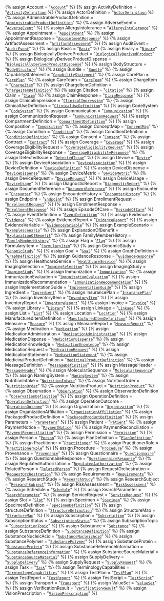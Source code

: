 <!-- ///////////////////////////////////////////////////////////////////////////////////////////////////////////////////////////////////// -->
<!-- // Resources -->
{% assign Account  = "[`Account`](https://www.hl7.org/fhir/R5/composition.html)" %}
{% assign ActivityDefinition = "[`ActivityDefinition`](https://www.hl7.org/fhir/R5/composition.html) %}
{% assign ActorDefinition    = "[`ActorDefinition`](https://www.hl7.org/fhir/R5/ActorDefinition.html) %}
{% assign AdministrableProductDefinition = "[`AdministrableProductDefinition`](https://www.hl7.org/fhir/R5/AdministrableProductDefinition.html)" %}
{% assign AdverseEvent = "[`AdverseEvent`](https://www.hl7.org/fhir/R5/AdverseEvent.html)" %}
{% assign AllergyIntolerance = "[`AllergyIntolerance`](https://www.hl7.org/fhir/R5/AllergyIntolerance.html)" %}
{% assign Appointment = "[`Appointment`](https://www.hl7.org/fhir/R5/Appointment.html)" %}
{% assign AppointmentResponse = "[`AppointmentResponse`](https://www.hl7.org/fhir/R5/AppointmentResponse.html)" %}
{% assign ArtifactAssessment = "[`ArtifactAssessment`](https://www.hl7.org/fhir/R5/ArtifactAssessment.html)" %}
{% assign AuditEvent = "[`AuditEvent`](https://www.hl7.org/fhir/R5/AuditEvent.html)" %}
{% assign Basic = "[`Basic`](https://www.hl7.org/fhir/R5/Basic.html)" %}
{% assign Binary = "[`Binary`](https://www.hl7.org/fhir/R5/Binary.html)" %}
{% assign BiologicallyDerivedProduct = "[`BiologicallyDerivedProduct`](https://www.hl7.org/fhir/R5/BiologicallyDerivedProduct.html)" %}
{% assign BiologicallyDerivedProductDispense = "[`BiologicallyDerivedProductDispense`](https://www.hl7.org/fhir/R5/BiologicallyDerivedProductDispense.html)" %}
{% assign BodyStructure = "[`BodyStructure`](https://www.hl7.org/fhir/R5/BodyStructure.html)" %}
{% assign Bundle = "[`Bundle`](https://www.hl7.org/fhir/R5/Bundle.html)" %}
{% assign CapabilityStatement = "[`CapabilityStatement`](https://www.hl7.org/fhir/R5/CapabilityStatement.html)" %}
{% assign CarePlan = "[`CarePlan`](https://www.hl7.org/fhir/R5/CarePlan.html)" %}
{% assign CareTeam = "[`CareTeam`](https://www.hl7.org/fhir/R5/CareTeam.html)" %}
{% assign ChargeItem = "[`ChargeItem`](https://www.hl7.org/fhir/R5/ChargeItem.html)" %}
{% assign ChargeItemDefinition = "[`ChargeItemDefinition`](https://www.hl7.org/fhir/R5/ChargeItemDefinition.html)" %}
{% assign Citation = "[`Citation`](https://www.hl7.org/fhir/R5/Citation.html)" %}
{% assign Claim = "[`Claim`](https://www.hl7.org/fhir/R5/Claim.html)" %}
{% assign ClaimResponse = "[`ClaimResponse`](https://www.hl7.org/fhir/R5/ClaimResponse.html)" %}
{% assign ClinicalImpression = "[`ClinicalImpression`](https://www.hl7.org/fhir/R5/ClinicalImpression.html)" %}
{% assign ClinicalUseDefinition = "[`ClinicalUseDefinition`](https://www.hl7.org/fhir/R5/ClinicalUseDefinition.html)" %}
{% assign CodeSystem = "[`CodeSystem`](https://www.hl7.org/fhir/R5/CodeSystem.html)" %}
{% assign Communication = "[`Communication`](https://www.hl7.org/fhir/R5/Communication.html)" %}
{% assign CommunicationRequest = "[`CommunicationRequest`](https://www.hl7.org/fhir/R5/CommunicationRequest.html)" %}
{% assign CompartmentDefinition = "[`CompartmentDefinition`](https://www.hl7.org/fhir/R5/CompartmentDefinition.html)" %}
{% assign Composition = "[`Composition`](https://www.hl7.org/fhir/R5/Composition.html)" %}
{% assign ConceptMap = "[`ConceptMap`](https://www.hl7.org/fhir/R5/ConceptMap.html)" %}
{% assign Condition = "[`Condition`](https://www.hl7.org/fhir/R5/Condition.html)" %}
{% assign ConditionDefinition = "[`ConditionDefinition`](https://www.hl7.org/fhir/R5/ConditionDefinition.html)" %}
{% assign Consent = "[`Consent`](https://www.hl7.org/fhir/R5/Consent.html)" %}
{% assign Contract = "[`Contract`](https://www.hl7.org/fhir/R5/Contract.html)" %}
{% assign Coverage = "[`Coverage`](https://www.hl7.org/fhir/R5/Coverage.html)" %}
{% assign CoverageEligibilityRequest = "[`CoverageEligibilityRequest`](https://www.hl7.org/fhir/R5/CoverageEligibilityRequest.html)" %}
{% assign CoverageEligibilityResponse = "[`CoverageEligibilityResponse`](https://www.hl7.org/fhir/R5/CoverageEligibilityResponse.html)" %}
{% assign DetectedIssue = "[`DetectedIssue`](https://www.hl7.org/fhir/R5/DetectedIssue.html)" %}
{% assign Device = "[`Device`](https://www.hl7.org/fhir/R5/Device.html)" %}
{% assign DeviceAssociation = "[`DeviceAssociation`](https://www.hl7.org/fhir/R5/DeviceAssociation.html)" %}
{% assign DeviceDefinition = "[`DeviceDefinition`](https://www.hl7.org/fhir/R5/DeviceDefinition.html)" %}
{% assign DeviceDispense = "[`DeviceDispense`](https://www.hl7.org/fhir/R5/DeviceDispense.html)" %}
{% assign DeviceMetric = "[`DeviceMetric`](https://www.hl7.org/fhir/R5/DeviceMetric.html)" %}
{% assign DeviceRequest = "[`DeviceRequest`](https://www.hl7.org/fhir/R5/DeviceRequest.html)" %}
{% assign DeviceUsage = "[`DeviceUsage`](https://www.hl7.org/fhir/R5/DeviceUsage.html)" %}
{% assign DiagnosticReport = "[`DiagnosticReport`](https://www.hl7.org/fhir/R5/DiagnosticReport.html)" %}
{% assign DocumentReference = "[`DocumentReference`](https://www.hl7.org/fhir/R5/DocumentReference.html)" %}
{% assign Encounter = "[`Encounter`](https://www.hl7.org/fhir/R5/Encounter.html)" %}
{% assign EncounterHistory = "[`EncounterHistory`](https://www.hl7.org/fhir/R5/EncounterHistory.html)" %}
{% assign Endpoint = "[`Endpoint`](https://www.hl7.org/fhir/R5/Endpoint.html)" %}
{% assign EnrollmentRequest = "[`EnrollmentRequest`](https://www.hl7.org/fhir/R5/EnrollmentRequest.html)" %}
{% assign EnrollmentResponse = "[`EnrollmentResponse`](https://www.hl7.org/fhir/R5/EnrollmentResponse.html)" %}
{% assign EpisodeOfCare = "[`EpisodeOfCare`](https://www.hl7.org/fhir/R5/EpisodeOfCare.html)" %}
{% assign EventDefinition = "[`EventDefinition`](https://www.hl7.org/fhir/R5/EventDefinition.html)" %}
{% assign Evidence = "[`Evidence`](https://www.hl7.org/fhir/R5/Evidence.html)" %}
{% assign EvidenceReport = "[`EvidenceReport`](https://www.hl7.org/fhir/R5/EvidenceReport.html)" %}
{% assign EvidenceVariable = "[`EvidenceVariable`](https://www.hl7.org/fhir/R5/EvidenceVariable.html)" %}
{% assign ExampleScenario = "[`ExampleScenario`](https://www.hl7.org/fhir/R5/ExampleScenario.html)" %}
{% assign ExplanationOfBenefit = "[`ExplanationOfBenefit`](https://www.hl7.org/fhir/R5/ExplanationOfBenefit.html)" %}
{% assign FamilyMemberHistory = "[`FamilyMemberHistory`](https://www.hl7.org/fhir/R5/FamilyMemberHistory.html)" %}
{% assign Flag = "[`Flag`](https://www.hl7.org/fhir/R5/Flag.html)" %}
{% assign FormularyItem = "[`FormularyItem`](https://www.hl7.org/fhir/R5/FormularyItem.html)" %}
{% assign GenomicStudy = "[`GenomicStudy`](https://www.hl7.org/fhir/R5/GenomicStudy.html)" %}
{% assign Goal = "[`Goal`](https://www.hl7.org/fhir/R5/Goal.html)" %}
{% assign GraphDefinition = "[`GraphDefinition`](https://www.hl7.org/fhir/R5/GraphDefinition.html)" %}
{% assign GuidanceResponse = "[`GuidanceResponse`](https://www.hl7.org/fhir/R5/GuidanceResponse.html)" %}
{% assign HealthcareService = "[`HealthcareService`](https://www.hl7.org/fhir/R5/HealthcareService.html)" %}
{% assign ImagingSelection = "[`ImagingSelection`](https://www.hl7.org/fhir/R5/ImagingSelection.html)" %}
{% assign ImagingStudy = "[`ImagingStudy`](https://www.hl7.org/fhir/R5/ImagingStudy.html)" %}
{% assign Immunization = "[`Immunization`](https://www.hl7.org/fhir/R5/Immunization.html)" %}
{% assign ImmunizationEvaluation = "[`ImmunizationEvaluation`](https://www.hl7.org/fhir/R5/ImmunizationEvaluation.html)" %}
{% assign ImmunizationRecommendation = "[`ImmunizationRecommendation`](https://www.hl7.org/fhir/R5/ImmunizationRecommendation.html)" %}
{% assign ImplementationGuide = "[`ImplementationGuide`](https://www.hl7.org/fhir/R5/ImplementationGuide.html)" %}
{% assign Ingredient = "[`Ingredient`](https://www.hl7.org/fhir/R5/Ingredient.html)" %}
{% assign InsurancePlan = "[`InsurancePlan`](https://www.hl7.org/fhir/R5/InsurancePlan.html)" %}
{% assign InventoryItem = "[`InventoryItem`](https://www.hl7.org/fhir/R5/InventoryItem.html)" %}
{% assign InventoryReport = "[`InventoryReport`](https://www.hl7.org/fhir/R5/InventoryReport.html)" %}
{% assign Invoice = "[`Invoice`](https://www.hl7.org/fhir/R5/Invoice.html)" %}
{% assign Library = "[`Library`](https://www.hl7.org/fhir/R5/Library.html)" %}
{% assign Linkage = "[`Linkage`](https://www.hl7.org/fhir/R5/Linkage.html)" %}
{% assign List = "[`List`](https://www.hl7.org/fhir/R5/List.html)" %}
{% assign Location = "[`Location`](https://www.hl7.org/fhir/R5/Location.html)" %}
{% assign ManufacturedItemDefinition = "[`ManufacturedItemDefinition`](https://www.hl7.org/fhir/R5/ManufacturedItemDefinition.html)" %}
{% assign Measure = "[`Measure`](https://www.hl7.org/fhir/R5/Measure.html)" %}
{% assign MeasureReport = "[`MeasureReport`](https://www.hl7.org/fhir/R5/MeasureReport.html)" %}
{% assign Medication = "[`Medication`](https://www.hl7.org/fhir/R5/Medication.html)" %}
{% assign MedicationAdministration = "[`MedicationAdministration`](https://www.hl7.org/fhir/R5/MedicationAdministration.html)" %}
{% assign MedicationDispense = "[`MedicationDispense`](https://www.hl7.org/fhir/R5/MedicationDispense.html)" %}
{% assign MedicationKnowledge = "[`MedicationKnowledge`](https://www.hl7.org/fhir/R5/MedicationKnowledge.html)" %}
{% assign MedicationRequest = "[`MedicationRequest`](https://www.hl7.org/fhir/R5/MedicationRequest.html)" %}
{% assign MedicationStatement = "[`MedicationStatement`](https://www.hl7.org/fhir/R5/MedicationStatement.html)" %}
{% assign MedicinalProductDefinition = "[`MedicinalProductDefinition`](https://www.hl7.org/fhir/R5/MedicinalProductDefinition.html)" %}
{% assign MessageDefinition = "[`MessageDefinition`](https://www.hl7.org/fhir/R5/MessageDefinition.html)" %}
{% assign MessageHeader = "[`MessageHeader`](https://www.hl7.org/fhir/R5/MessageHeader.html)" %}
{% assign MolecularSequence = "[`MolecularSequence`](https://www.hl7.org/fhir/R5/MolecularSequence.html)" %}
{% assign NamingSystem = "[`NamingSystem`](https://www.hl7.org/fhir/R5/NamingSystem.html)" %}
{% assign NutritionIntake = "[`NutritionIntake`](https://www.hl7.org/fhir/R5/NutritionIntake.html)" %}
{% assign NutritionOrder = "[`NutritionOrder`](https://www.hl7.org/fhir/R5/NutritionOrder.html)" %}
{% assign NutritionProduct = "[`NutritionProduct`](https://www.hl7.org/fhir/R5/NutritionProduct.html)" %}
{% assign Observation = "[`Observation`](https://www.hl7.org/fhir/R5/Observation.html)" %}
{% assign ObservationDefinition = "[`ObservationDefinition`](https://www.hl7.org/fhir/R5/ObservationDefinition.html)" %}
{% assign OperationDefinition = "[`OperationDefinition`](https://www.hl7.org/fhir/R5/OperationDefinition.html)" %}
{% assign OperationOutcome = "[`OperationOutcome`](https://www.hl7.org/fhir/R5/OperationOutcome.html)" %}
{% assign Organization = "[`Organization`](https://www.hl7.org/fhir/R5/Organization.html)" %}
{% assign OrganizationAffiliation = "[`OrganizationAffiliation`](https://www.hl7.org/fhir/R5/OrganizationAffiliation.html)" %}
{% assign PackagedProductDefinition = "[`PackagedProductDefinition`](https://www.hl7.org/fhir/R5/PackagedProductDefinition.html)" %}
{% assign Parameters = "[`Parameters`](https://www.hl7.org/fhir/R5/Parameters.html)" %}
{% assign Patient = "[`Patient`](https://www.hl7.org/fhir/R5/Patient.html)" %}
{% assign PaymentNotice = "[`PaymentNotice`](https://www.hl7.org/fhir/R5/PaymentNotice.html)" %}
{% assign PaymentReconciliation = "[`PaymentReconciliation`](https://www.hl7.org/fhir/R5/PaymentReconciliation.html)" %}
{% assign Permission = "[`Permission`](https://www.hl7.org/fhir/R5/Permission.html)" %}
{% assign Person = "[`Person`](https://www.hl7.org/fhir/R5/Person.html)" %}
{% assign PlanDefinition = "[`PlanDefinition`](https://www.hl7.org/fhir/R5/PlanDefinition.html)" %}
{% assign Practitioner = "[`Practitioner`](https://www.hl7.org/fhir/R5/Practitioner.html)" %}
{% assign PractitionerRole = "[`PractitionerRole`](https://www.hl7.org/fhir/R5/PractitionerRole.html)" %}
{% assign Procedure = "[`Procedure`](https://www.hl7.org/fhir/R5/Procedure.html)" %}
{% assign Provenance = "[`Provenance`](https://www.hl7.org/fhir/R5/Provenance.html)" %}
{% assign Questionnaire = "[`Questionnaire`](https://www.hl7.org/fhir/R5/Questionnaire.html)" %}
{% assign QuestionnaireResponse = "[`QuestionnaireResponse`](https://www.hl7.org/fhir/R5/QuestionnaireResponse.html)" %}
{% assign RegulatedAuthorization = "[`RegulatedAuthorization`](https://www.hl7.org/fhir/R5/RegulatedAuthorization.html)" %}
{% assign RelatedPerson = "[`RelatedPerson`](https://www.hl7.org/fhir/R5/RelatedPerson.html)" %}
{% assign RequestOrchestration = "[`RequestOrchestration`](https://www.hl7.org/fhir/R5/RequestOrchestration.html)" %}
{% assign Requirements = "[`Requirements`](https://www.hl7.org/fhir/R5/Requirements.html)" %}
{% assign ResearchStudy = "[`ResearchStudy`](https://www.hl7.org/fhir/R5/ResearchStudy.html)" %}
{% assign ResearchSubject = "[`ResearchSubject`](https://www.hl7.org/fhir/R5/ResearchSubject.html)" %}
{% assign RiskAssessment = "[`RiskAssessment`](https://www.hl7.org/fhir/R5/RiskAssessment.html)" %}
{% assign Schedule = "[`Schedule`](https://www.hl7.org/fhir/R5/Schedule.html)" %}
{% assign SearchParameter = "[`SearchParameter`](https://www.hl7.org/fhir/R5/SearchParameter.html)" %}
{% assign ServiceRequest = "[`ServiceRequest`](https://www.hl7.org/fhir/R5/ServiceRequest.html)" %}
{% assign Slot = "[`Slot`](https://www.hl7.org/fhir/R5/Slot.html)" %}
{% assign Specimen = "[`Specimen`](https://www.hl7.org/fhir/R5/Specimen.html)" %}
{% assign SpecimenDefinition = "[`SpecimenDefinition`](https://www.hl7.org/fhir/R5/SpecimenDefinition.html)" %}
{% assign StructureDefinition = "[`StructureDefinition`](https://www.hl7.org/fhir/R5/StructureDefinition.html)" %}
{% assign StructureMap = "[`StructureMap`](https://www.hl7.org/fhir/R5/StructureMap.html)" %}
{% assign Subscription = "[`Subscription`](https://www.hl7.org/fhir/R5/Subscription.html)" %}
{% assign SubscriptionStatus = "[`SubscriptionStatus`](https://www.hl7.org/fhir/R5/SubscriptionStatus.html)" %}
{% assign SubscriptionTopic = "[`SubscriptionTopic`](https://www.hl7.org/fhir/R5/SubscriptionTopic.html)" %}
{% assign Substance = "[`Substance`](https://www.hl7.org/fhir/R5/Substance.html)" %}
{% assign SubstanceDefinition = "[`SubstanceDefinition`](https://www.hl7.org/fhir/R5/SubstanceDefinition.html)" %}
{% assign SubstanceNucleicAcid = "[`SubstanceNucleicAcid`](https://www.hl7.org/fhir/R5/SubstanceNucleicAcid.html)" %}
{% assign SubstancePolymer = "[`SubstancePolymer`](https://www.hl7.org/fhir/R5/SubstancePolymer.html)" %}
{% assign SubstanceProtein = "[`SubstanceProtein`](https://www.hl7.org/fhir/R5/SubstanceProtein.html)" %}
{% assign SubstanceReferenceInformation = "[`SubstanceReferenceInformation`](https://www.hl7.org/fhir/R5/SubstanceReferenceInformation.html)" %}
{% assign SubstanceSourceMaterial = "[`SubstanceSourceMaterial`](https://www.hl7.org/fhir/R5/SubstanceSourceMaterial.html)" %}
{% assign SupplyDelivery = "[`SupplyDelivery`](https://www.hl7.org/fhir/R5/SupplyDelivery.html)" %}
{% assign SupplyRequest = "[`SupplyRequest`](https://www.hl7.org/fhir/R5/SupplyRequest.html)" %}
{% assign Task = "[`Task`](https://www.hl7.org/fhir/R5/Task.html)" %}
{% assign TerminologyCapabilities = "[`TerminologyCapabilities`](https://www.hl7.org/fhir/R5/TerminologyCapabilities.html)" %}
{% assign TestPlan = "[`TestPlan`](https://www.hl7.org/fhir/R5/TestPlan.html)" %}
{% assign TestReport = "[`TestReport`](https://www.hl7.org/fhir/R5/TestReport.html)" %}
{% assign TestScript = "[`TestScript`](https://www.hl7.org/fhir/R5/TestScript.html)" %}
{% assign Transport = "[`Transport`](https://www.hl7.org/fhir/R5/Transport.html)" %}
{% assign ValueSet = "[`ValueSet`](https://www.hl7.org/fhir/R5/ValueSet.html)" %}
{% assign VerificationResult = "[`VerificationResult`](https://www.hl7.org/fhir/R5/VerificationResult.html)" %}
{% assign VisionPrescription = "[`VisionPrescription`](https://www.hl7.org/fhir/R5/VisionPrescription.html)" %}
